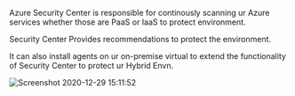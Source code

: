 Azure Security Center is responsible for continously scanning ur Azure services whether those are PaaS or IaaS to protect environment. 

Security Center Provides recommendations to protect the environment.

It can also install agents on ur on-premise virtual to extend the functionality of Security Center to protect ur Hybrid Envn.

![Screenshot 2020-12-29 15:11:52](https://user-images.githubusercontent.com/75081898/103274712-4ee80180-49e8-11eb-94b4-2ebafeff4d6a.png)

